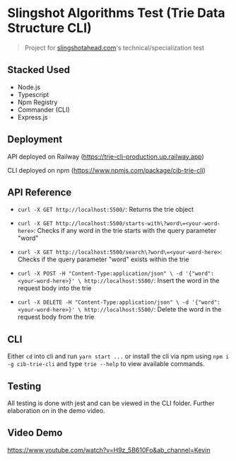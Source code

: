 # Slingshot Algorithms Test (Trie Data Structure CLI)

> Project for [slingshotahead.com](https://slingshotahead.com)'s technical/specialization test

## Stacked Used

- Node.js
- Typescript
- Npm Registry
- Commander (CLI)
- Express.js

## Deployment

API deployed on Railway (https://trie-cli-production.up.railway.app)

CLI deployed on npm (https://www.npmjs.com/package/cib-trie-cli)

## API Reference

- `curl -X GET http://localhost:5500/`: Returns the trie object

- `curl -X GET http://localhost:5500/starts-with\?word\=<your-word-here>`: Checks if any word in the trie starts with the query parameter "word"

- `curl -X GET http://localhost:5500/search\?word\=<your-word-here>`: Checks if the query parameter "word" exists within the trie

- `curl -X POST -H "Content-Type:application/json" \ -d '{"word": <your-word-here>}' \ http://localhost:5500/`: Insert the word in the request body into the trie

- `curl -X DELETE -H "Content-Type:application/json" \ -d '{"word": <your-word-here>}' \ http://localhost:5500/`: Delete the word in the request body from the trie

## CLI

Either `cd` into cli and run `yarn start ...` or install the cli via npm using `npm i -g cib-trie-cli` and type `trie --help` to view available commands.

## Testing

All testing is done with jest and can be viewed in the CLI folder. Further elaboration on in the demo video.

## Video Demo

https://www.youtube.com/watch?v=H9z_5B610Fo&ab_channel=Kevin
